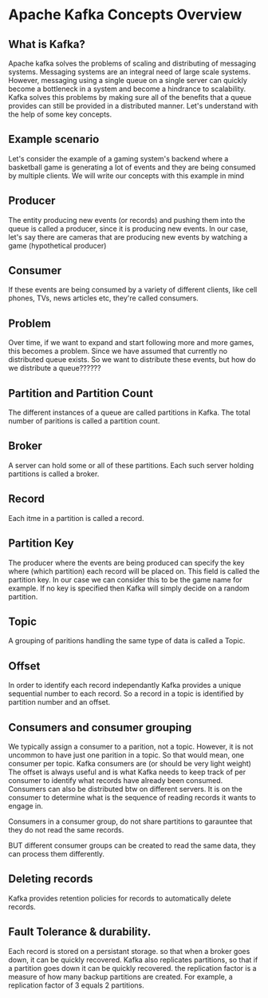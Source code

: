 # Apache Kafka Concepts Overview

## What is Kafka?
Apache kafka solves the problems of scaling and distributing of messaging systems. 
Messaging systems are an integral need of large scale systems. However, messaging using a single queue on a single server can quickly become a bottleneck in a system and become a hindrance to scalability. 
Kafka solves this problems by making sure all of the benefits that a queue provides can still be provided in a distributed manner.
Let's understand with the help of some key concepts.

## Example scenario
Let's consider the example of a gaming system's backend where a basketball game is generating a lot of events and they are being consumed by multiple clients. We will write our concepts with this example in mind

## Producer
The entity producing new events (or records) and pushing them into the queue is called a producer, since it is producing new events.
In our case, let's say there are cameras that are producing new events by watching a game (hypothetical producer)

## Consumer
If these events are being consumed by a variety of different clients, like cell phones, TVs, news articles etc, they're called consumers.

## Problem
Over time, if we want to expand and start following more and more games, this becomes a problem. Since we have assumed that currently no distributed queue exists. So we want to distribute these events, but how do we distribute a queue??????

## Partition and Partition Count
The different instances of a queue are called partitions in Kafka. The total number of paritions is called a partition count.

## Broker
A server can hold some or all of these partitions. Each such server holding partitions is called a broker.

## Record
Each itme in a partition is called a record.

## Partition Key
The producer where the events are being produced can specify the key where (which partition) each record will be placed on. This field is called the partition key. In our case we can consider this to be the game name for example. If no key is specified then Kafka will simply decide on a random partition.

## Topic
A grouping of paritions handling the same type of data is called a Topic.

## Offset
In order to identify each record independantly Kafka provides a unique sequential number to each record. So a record in a topic is identified by partition number and an offset.

## Consumers and consumer grouping
We typically assign a consumer to a parition, not a topic. However, it is not uncommon to have just one parition in a topic. 
So that would mean, one consumer per topic. Kafka consumers are (or should be very light weight) The offset is always useful and is what Kafka needs to keep track of per consumer to identify what records have already been consumed. Consumers can also be distributed btw on different servers. It is on the consumer to determine what is the sequence of reading records it wants to engage in.

Consumers in a consumer group, do not share partitions to garauntee that they do not read the same records.

BUT different consumer groups can be created to read the same data, they can process them differently.

## Deleting records

Kafka provides retention policies for records to automatically delete records.

## Fault Tolerance & durability.
Each record is stored on a persistant storage. so that when a broker goes down, it can be quickly recovered. Kafka also replicates partitions, so that if a partition goes down it can be quickly recovered. the replication factor is a measure of how many backup partitions are created. For example, a replication factor of 3 equals 2 partitions. 









